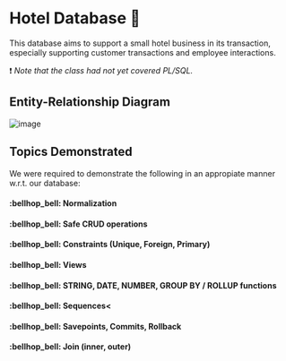 # Hotel Database 	:hotel:
This database aims to support a small hotel business in its transaction, especially supporting customer transactions and employee interactions.

:exclamation: *Note that the class had not yet covered PL/SQL.*

## Entity-Relationship Diagram
![image](https://user-images.githubusercontent.com/105399768/225158516-0897cd12-86fb-4efd-bfb7-2f980a9525ab.png)

## Topics Demonstrated
We were required to demonstrate the following in an appropiate manner w.r.t. our database:
<h4>:bellhop_bell: Normalization
<h4>:bellhop_bell: Safe CRUD operations
<h4>:bellhop_bell: Constraints (Unique, Foreign, Primary)
<h4>:bellhop_bell: Views
<h4>:bellhop_bell: STRING, DATE, NUMBER, GROUP BY / ROLLUP functions
<h4>:bellhop_bell: Sequences<
<h4>:bellhop_bell: Savepoints, Commits, Rollback
<h4>:bellhop_bell: Join (inner, outer)


